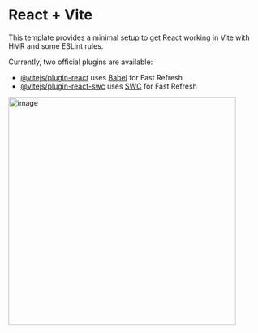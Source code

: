 # React + Vite

This template provides a minimal setup to get React working in Vite with HMR and some ESLint rules.

Currently, two official plugins are available:

- [@vitejs/plugin-react](https://github.com/vitejs/vite-plugin-react/blob/main/packages/plugin-react/README.md) uses [Babel](https://babeljs.io/) for Fast Refresh
- [@vitejs/plugin-react-swc](https://github.com/vitejs/vite-plugin-react-swc) uses [SWC](https://swc.rs/) for Fast Refresh

<img width="448" alt="image" src="https://github.com/GuilhermeDrummond/ReactCardPage/assets/62438449/b8a15cc3-9e94-46e6-88b8-71bde6282622">
